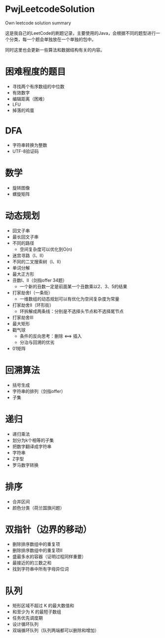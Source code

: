 # PwjLeetcodeSolution
Own leetcode solution summary

这是我自己的LeetCode的刷题记录，主要使用的Java，会根据不同的题型进行一个分类，每一个题会单独放在一个单独的包中。

同时这里也会更新一些算法和数据结构有关的内容。

# 困难程度的题目

- 寻找两个有序数组的中位数
- 有效数字
- 编辑距离（困难）
- LFU
- 掉落的鸡蛋

# DFA
- 字符串转换为整数
- UTF-8验证码

# 数学
- 旋转图像
- 螺旋矩阵

# 动态规划
- 回文子串
- 最长回文子串
- 不同的路径
   - 空间复杂度可以优化到O(n)
- 迷宫寻路（Ⅰ、Ⅱ）
- 不同的二叉搜索树（Ⅰ、Ⅱ）
- 单词分解
- 最大正方形
- 丑数Ⅰ、Ⅱ（剑指offer 34题）
   - 一个新的丑数一定是前面某一个丑数乘以2、3、5的结果
- 打家劫舍Ⅰ（一条街）
   - 一维数组的动态规划可以有优化为空间复杂度为常量
- 打家劫舍Ⅱ（环形街）
   - 环拆解成两条线：分别是不选择头节点和不选择尾节点
- 打家劫舍Ⅲ
- 最大矩形
- 戳气球
   - 条件的反向思考：删除 <==> 插入
   - 分治与回溯的优劣
- 01矩阵

# 回溯算法
- 括号生成
- 字符串的排列（剑指offer）
- 子集

# 递归
- 递归乘法
- 划分为k个相等的子集
- 把数字翻译成字符串
- 字符串
- Z字型
- 罗马数字转换

# 排序
- 合并区间
- 颜色分类（荷兰国旗问题）

# 双指针（边界的移动）
- 删除排序数组中的重复项
- 删除排序数组中的重复项Ⅱ
- 盛最多水的容器（证明过程同样重要）
- 最接近的的三数之和
- 找到字符串中所有字母异位词

# 队列
- 矩形区域不超过 K 的最大数值和
- 和至少为 K 的最短子数组
- 任务优先调度期
- 设计循环队列
- 双端循环队列（队列两端都可以删除和增加）
